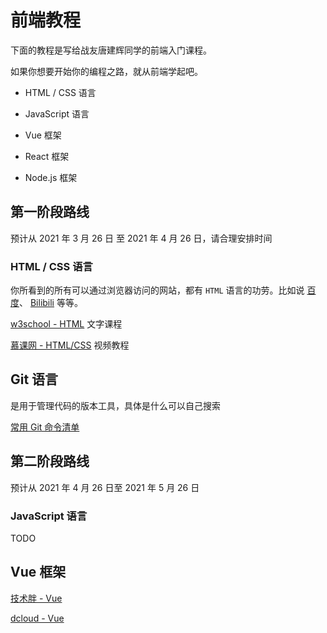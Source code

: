 # 前端教程

下面的教程是写给战友唐建辉同学的前端入门课程。

如果你想要开始你的编程之路，就从前端学起吧。

- HTML / CSS 语言

- JavaScript 语言
- Vue 框架
- React 框架
- Node.js 框架

## 第一阶段路线

预计从 2021 年 3 月 26 日 至 2021 年 4 月 26 日，请合理安排时间

### HTML / CSS 语言

你所看到的所有可以通过浏览器访问的网站，都有 `HTML` 语言的功劳。比如说 [百度](www.baidu.com)、 [Bilibili](https://www.bilibili.com/) 等等。

[w3school - HTML](https://www.w3school.com.cn/html/index.asp) 文字课程

[慕课网 - HTML/CSS](https://www.imooc.com/course/list?c=html&type=2) 视频教程

## Git 语言

是用于管理代码的版本工具，具体是什么可以自己搜索

[常用 Git 命令清单](https://www.ruanyifeng.com/blog/2015/12/git-cheat-sheet.html)



## 第二阶段路线

预计从 2021 年 4 月 26 日至 2021 年 5 月 26 日

### JavaScript 语言

TODO

## Vue 框架

[技术胖 - Vue](https://jspang.com/list?id=1)

[dcloud - Vue](https://learning.dcloud.io/#/?vid=0)

